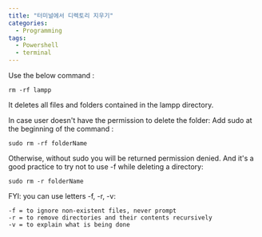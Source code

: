 ```yaml
---
title: "터미널에서 디렉토리 지우기"
categories:
  - Programming
tags:
  - Powershell
  - terminal
---
```





Use the below command :

```
rm -rf lampp
```

It deletes all files and folders contained in the lampp directory.

In case user doesn't have the permission to delete the folder:
Add sudo at the beginning of the command :

```
sudo rm -rf folderName
```

Otherwise, without sudo you will be returned permission denied. And it's a good practice to try not to use -f while deleting a directory:

```
sudo rm -r folderName
```

FYI: you can use letters -f, -r, -v:
```
-f = to ignore non-existent files, never prompt
-r = to remove directories and their contents recursively
-v = to explain what is being done
```
